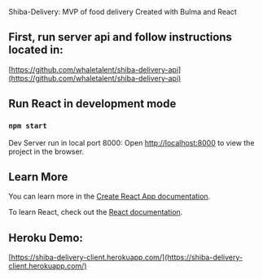 Shiba-Delivery: MVP of food delivery
Created with Bulma and React

## First, run server api and follow instructions located in:
[https://github.com/whaletalent/shiba-delivery-api](https://github.com/whaletalent/shiba-delivery-api)

## Run React in development mode
### `npm start`

Dev Server run in local port 8000: Open [http://localhost:8000](http://localhost:8000) to view the project in the browser.

## Learn More

You can learn more in the [Create React App documentation](https://facebook.github.io/create-react-app/docs/getting-started).

To learn React, check out the [React documentation](https://reactjs.org/).

## Heroku Demo:
[https://shiba-delivery-client.herokuapp.com/](https://shiba-delivery-client.herokuapp.com/)

